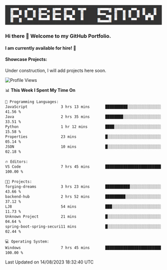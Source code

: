 <img alt="myname" src="assets/name.png" />

### Hi there 👋 Welcome to my GitHub Portfolio.
#### I am currently available for hire!  :briefcase:

#### Showcase Projects:

Under construction, I will add projects here soon.

<!--START_SECTION:waka-->
![Profile Views](http://img.shields.io/badge/Profile%20Views-0-blue)

📊 **This Week I Spent My Time On** 

```text
💬 Programming Languages: 
JavaScript               3 hrs 13 mins       ██████████░░░░░░░░░░░░░░░   41.56 % 
Java                     2 hrs 35 mins       ████████░░░░░░░░░░░░░░░░░   33.51 % 
Python                   1 hr 12 mins        ████░░░░░░░░░░░░░░░░░░░░░   15.58 % 
Properties               23 mins             █░░░░░░░░░░░░░░░░░░░░░░░░   05.14 % 
JSON                     10 mins             █░░░░░░░░░░░░░░░░░░░░░░░░   02.18 % 

🔥 Editors: 
VS Code                  7 hrs 45 mins       █████████████████████████   100.00 % 

🐱‍💻 Projects: 
forging-dreams           3 hrs 23 mins       ███████████░░░░░░░░░░░░░░   43.66 % 
backend-hub              2 hrs 52 mins       █████████░░░░░░░░░░░░░░░░   37.12 % 
LJ8                      54 mins             ███░░░░░░░░░░░░░░░░░░░░░░   11.73 % 
Unknown Project          21 mins             █░░░░░░░░░░░░░░░░░░░░░░░░   04.64 % 
spring-boot-spring-securi11 mins             █░░░░░░░░░░░░░░░░░░░░░░░░   02.44 % 

💻 Operating System: 
Windows                  7 hrs 45 mins       █████████████████████████   100.00 % 
```


 Last Updated on 14/08/2023 18:32:40 UTC
<!--END_SECTION:waka-->

<!--
**robjsnow/robjsnow** is a ✨ _special_ ✨ repository because its `README.md` (this file) appears on your GitHub profile.

Here are some ideas to get you started:

- 🔭 I’m currently working on ...
- 🌱 I’m currently learning ...
- 👯 I’m looking to collaborate on ...
- 🤔 I’m looking for help with ...
- 💬 Ask me about ...
- 📫 How to reach me: ...
- 😄 Pronouns: ...
- ⚡ Fun fact: ...
-->
